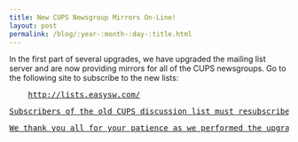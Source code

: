 ```yaml
---
title: New CUPS Newsgroup Mirrors On-Line!
layout: post
permalink: /blog/:year-:month-:day-:title.html
---
```


<P>In the first part of several upgrades, we have upgraded the mailing list server and are now providing mirrors for all of the CUPS newsgroups.  Go to the following site to subscribe to the new lists:<PRE>    <A HREF="http://lists.easysw.com/">http://lists.easysw.com/<P>Subscribers of the old CUPS discussion list must resubscribe to the new list(s) to receive copies of the newsgroup traffic and continue posting.<P>We thank you all for your patience as we performed the upgrade and hope that you enjoy the enhanced service!
